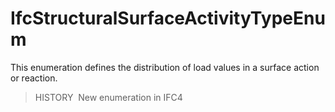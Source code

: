 IfcStructuralSurfaceActivityTypeEnum
====================================

This enumeration defines the distribution of load values in a surface action or reaction.

> HISTORY&nbsp; New enumeration in IFC4
